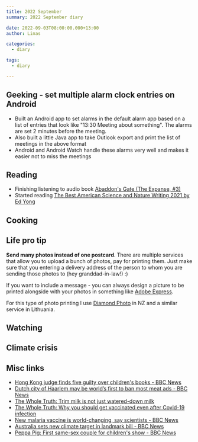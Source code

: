 ```yaml
---
title: 2022 September
summary: 2022 September diary

date: 2022-09-03T08:00:00.000+13:00
author: Linas

categories:
  - diary

tags:
  - diary

---
```


## Geeking - set multiple alarm clock entries on Android

* Built an Android app to set alarms in the default alarm app based on a list of entries that look like "13:30 Meeting about something". The alarms are set 2 minutes before the meeting.
* Also built a little Java app to take Outlook export and print the list of meetings in the above format
* Android and Android Watch handle these alarms very well and makes it easier not to miss the meetings

## Reading

* Finishing listening to audio book [Abaddon's Gate (The Expanse, #3)](https://www.goodreads.com/ca/book/show/16131032-abaddon-s-gate)
* Started reading [The Best American Science and Nature Writing 2021 by Ed Yong](https://www.goodreads.com/en/book/show/55959453)

## Cooking


## Life pro tip

**Send many photos instead of one postcard**. There are multiple services that allow you to upload a bunch of photos, pay for printing them. Just make sure that you entering a delivery address of the person to whom you are sending those photos to (hey granddad-in-law!) :)

If you want to include a message - you can always design a picture to be printed alongside with your photos in something like [Adobe Express](https://express.adobe.com/sp/). 

For this type of photo printing I use [Diamond Photo](https://diamondphoto.co.nz/) in NZ and a similar service in Lithuania.

## Watching


## Climate crisis


## Misc links

* [Hong Kong judge finds five guilty over children's books - BBC News](https://www.bbc.com/news/world-asia-62821043)
* [Dutch city of Haarlem may be world’s first to ban most meat ads - BBC News](https://www.bbc.com/news/world-europe-62810867)
* [The Whole Truth: Trim milk is not just watered-down milk](https://interactives.stuff.co.nz/2022/the-whole-truth-te-maramatanga/?cid=PDM725595&bid=1473960412#/1212994188/trim-milk-is-not-just-watered-down-milk)
* [The Whole Truth: Why you should get vaccinated even after Covid-19 infection](https://interactives.stuff.co.nz/2022/the-whole-truth-te-maramatanga/?cid=PDM725595&bid=1473960412#/1213557854/why-you-should-get-vaccinated-even-after-covid-19-infection)
* [New malaria vaccine is world-changing, say scientists - BBC News](https://www.bbc.com/news/health-62797776)
* [Australia sets new climate target in landmark bill - BBC News](https://www.bbc.com/news/world-australia-62829709)
* [Peppa Pig: First same-sex couple for children's show - BBC News](https://www.bbc.com/news/uk-62824913)
